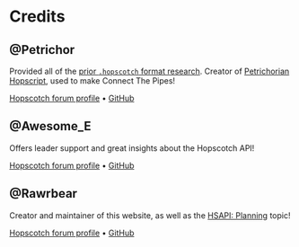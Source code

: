 # Credits

## @Petrichor

Provided all of the [prior `.hopscotch` format research](https://forum.gethopscotch.com/t/an-explanation-of-how-hopscotch-json-files-look/64722).
Creator of [Petrichorian Hopscript](https://github.com/petrichor-1/petrichorian-hopscript), used to make Connect The Pipes!

[Hopscotch forum profile](https://forum.gethopscotch.com/u/petrichor/summary) • [GitHub](https://github.com/petrichor-1)

## @Awesome_E

Offers leader support and great insights about the Hopscotch API!

[Hopscotch forum profile](https://forum.gethopscotch.com/u/awesome_e/summary) • [GitHub](https://github.com/AE-Hopscotch)

## @Rawrbear

Creator and maintainer of this website, as well as the [HSAPI: Planning](https://forum.gethopscotch.com/t/hsapi-planning/67073) topic!

[Hopscotch forum profile](https://forum.gethopscotch.com/u/rawrbear/summary) • [GitHub](https://github.com/RawrbearHS/)
